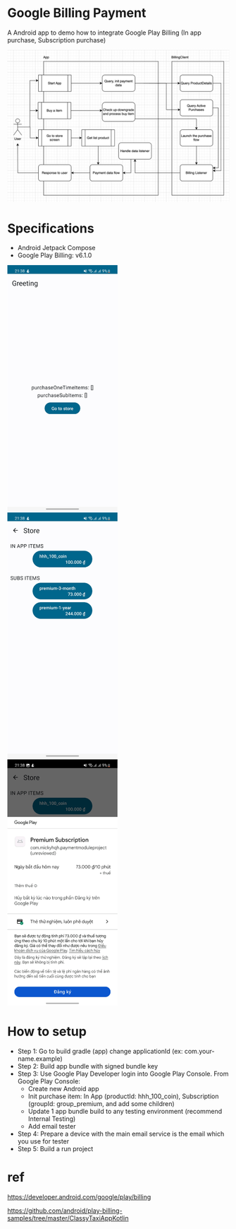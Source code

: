 # Google Billing Payment
A Android app to demo how to integrate Google Play Billing (In app purchase, Subscription purchase)

<img src="assert/diagram.png" alt="drawing"/>

# Specifications
- Android Jetpack Compose
- Google Play Billing: v6.1.0


<img src="assert/greeting.jpg" alt="drawing" width="250"/> &emsp; <img src="assert/store.jpg" alt="drawing" width="250"/> &emsp; <img src="assert/buy.jpg" alt="drawing" width="250"/>


# How to setup
- Step 1: Go to build gradle (app) change applicationId (ex: com.your-name.example)
- Step 2: Build app bundle with signed bundle key
- Step 3: Use Google Play Developer login into Google Play Console. From Google Play Console:
  - Create new Android app
  - Init purchase item: In App (productId: hhh_100_coin),  Subscription (groupId: group_premium, and add some children)
  - Update 1 app bundle build to any testing environment (recommend Internal Testing)
  - Add email tester
- Step 4: Prepare a device with the main email service is the email which you use for tester
- Step 5: Build a run project


# ref
https://developer.android.com/google/play/billing

https://github.com/android/play-billing-samples/tree/master/ClassyTaxiAppKotlin